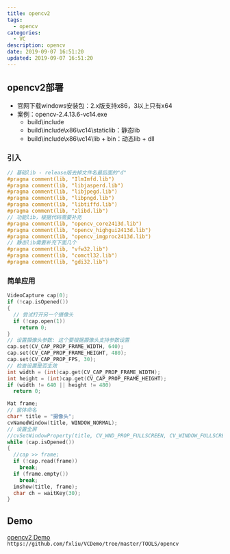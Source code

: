 ```yaml
---
title: opencv2
tags: 
  - opencv
categories: 
  - VC
description: opencv
date: 2019-09-07 16:51:20
updated: 2019-09-07 ‏‎16:51:20
---
```


## opencv2部署

+ 官网下载windows安装包：2.x版支持x86，3以上只有x64
+ 案例：opencv-2.4.13.6-vc14.exe
  + build\include
  + build\include\x86\vc14\staticlib：静态lib
  + build\include\x86\vc14\lib + bin：动态lib + dll

### 引入

```C++
// 基础lib - release版去掉文件名最后面的"d"
#pragma comment(lib, "IlmImfd.lib")
#pragma comment(lib, "libjasperd.lib")
#pragma comment(lib, "libjpegd.lib")
#pragma comment(lib, "libpngd.lib")
#pragma comment(lib, "libtiffd.lib")
#pragma comment(lib, "zlibd.lib")
// 功能lib，根据代码需要补充
#pragma comment(lib, "opencv_core2413d.lib")
#pragma comment(lib, "opencv_highgui2413d.lib")
#pragma comment(lib, "opencv_imgproc2413d.lib")
// 静态lib需要补充下面几个
#pragma comment(lib, "vfw32.lib")
#pragma comment(lib, "comctl32.lib")
#pragma comment(lib, "gdi32.lib")
```

### 简单应用

```C++
VideoCapture cap(0);
if (!cap.isOpened())
{
  // 尝试打开另一个摄像头
  if (!cap.open(1))
    return 0;
}
// 设置摄像头参数: 这个要根据摄像头支持参数设置
cap.set(CV_CAP_PROP_FRAME_WIDTH, 640);
cap.set(CV_CAP_PROP_FRAME_HEIGHT, 480);
cap.set(CV_CAP_PROP_FPS, 30);
// 检查设置是否生效
int width = (int)cap.get(CV_CAP_PROP_FRAME_WIDTH);
int height = (int)cap.get(CV_CAP_PROP_FRAME_HEIGHT);
if (width != 640 || height != 480)
  return 0;

Mat frame;
// 窗体命名
char* title = "摄像头";
cvNamedWindow(title, WINDOW_NORMAL);
// 设置全屏
//cvSetWindowProperty(title, CV_WND_PROP_FULLSCREEN, CV_WINDOW_FULLSCREEN);
while (cap.isOpened())
{
  //cap >> frame;
  if (!cap.read(frame))
    break;
  if (frame.empty())
    break;
  imshow(title, frame);
  char ch = waitKey(30);
}
```

## Demo

[opencv2 Demo](https://github.com/fxliu/VCDemo/tree/master/TOOLS/opencv)
`https://github.com/fxliu/VCDemo/tree/master/TOOLS/opencv`
